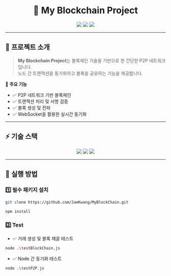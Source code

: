 <h1 align="center">🚀 My Blockchain Project</h1>

<p align="center">
  <img src="https://img.shields.io/badge/Blockchain-P2P-blue?style=for-the-badge"/>
  <img src="https://img.shields.io/badge/Node.js-22.12-green?style=for-the-badge"/>
  <img src="https://img.shields.io/github/stars/your-repo?style=for-the-badge"/>
</p>

---

## 📌 프로젝트 소개
> **My Blockchain Project**는 블록체인 기술을 기반으로 한 간단한 P2P 네트워크입니다.  
> 노드 간 트랜잭션을 동기화하고 블록을 공유하는 기능을 제공합니다.

🔹 **주요 기능**
- ✅ P2P 네트워크 기반 블록체인
- ✅ 트랜잭션 처리 및 서명 검증
- ✅ 블록 생성 및 전파
- ✅ WebSocket을 활용한 실시간 동기화

---

## ⚡ 기술 스택
<p align="center">
  <img src="https://img.shields.io/badge/Node.js-22.12-green?style=for-the-badge"/>
  <img src="https://img.shields.io/badge/WebSocket-WS-yellow?style=for-the-badge"/>
  <img src="https://img.shields.io/badge/Crypto-SHA256-blue?style=for-the-badge"/>
</p>

---

## 🚀 실행 방법

### 1️⃣ 필수 패키지 설치
```bash
git clone https://github.com/JaeKwang/MyBlockChain.git
```
```bash
npm install
```

### 2️⃣ Test
- ✅ 거래 생성 및 블록 채굴 테스트
```bash
node .\testBlockChain.js
```

- ✅ Node 간 동기화 테스트
```bash
node .\testP2P.js
```
